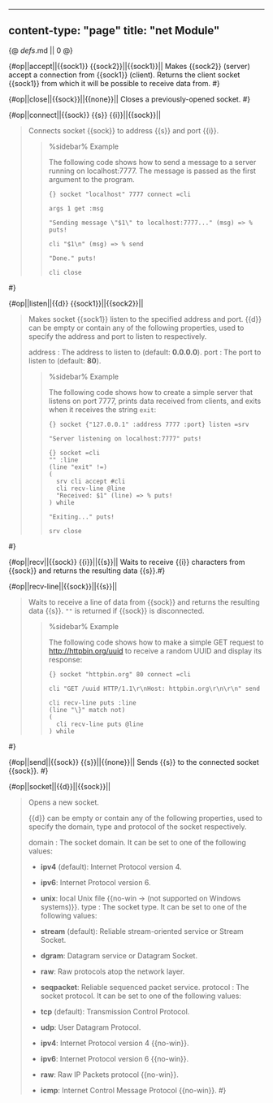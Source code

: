 -----
content-type: "page"
title: "net Module"
-----
{@ _defs_.md || 0 @}

{#op||accept||{{sock1}} {{sock2}}||{{sock1}}||
Makes {{sock2}} (server) accept a connection from {{sock1}} (client). Returns the client socket {{sock1}} from which it will be possible to receive data from. #}

{#op||close||{{sock}}||{{none}}||
Closes a previously-opened socket. #}

{#op||connect||{{sock}} {{s}} {{i}}||{{sock}}||
> Connects socket {{sock}} to address {{s}} and port {{i}}.
> 
> > %sidebar%
> > Example
> > 
> > The following code shows how to send a message to a server running on localhost:7777. The message is passed as the first argument to the program.
> > 
> >     {} socket "localhost" 7777 connect =cli
> >     
> >     args 1 get :msg
> >     
> >     "Sending message \"$1\" to localhost:7777..." (msg) => % puts!
> >     
> >     cli "$1\n" (msg) => % send
> >     
> >     "Done." puts!
> >     
> >     cli close
 #}

{#op||listen||{{d}} {{sock1}}||{{sock2}}||
> Makes socket {{sock1}} listen to the specified address and port. {{d}} can be empty or contain any of the following properties, used to specify the address and port to listen to respectively.
> 
> address
> : The address to listen to (default: **0.0.0.0**).
> port
> : The port to listen to (default: **80**).
> 
> > %sidebar%
> > Example
> > 
> > The following code shows how to create a simple server that listens on port 7777, prints data received from clients, and exits when it receives the string `exit`:
> > 
> >     {} socket {"127.0.0.1" :address 7777 :port} listen =srv
> >     
> >     "Server listening on localhost:7777" puts!
> >     
> >     {} socket =cli
> >     "" :line
> >     (line "exit" !=)
> >     (
> >       srv cli accept #cli
> >       cli recv-line @line
> >       "Received: $1" (line) => % puts!
> >     ) while
> >     
> >     "Exiting..." puts!
> >     
> >     srv close
 #}

{#op||recv||{{sock}} {{i}}||{{s}}||
Waits to receive {{i}} characters from {{sock}} and returns the resulting data {{s}}.#}

{#op||recv-line||{{sock}}||{{s}}||
> Waits to receive a line of data from {{sock}} and returns the resulting data {{s}}. `""` is returned if {{sock}} is disconnected.
> 
> > %sidebar%
> > Example
> > 
> > The following code shows how to make a simple GET request to <http://httpbin.org/uuid> to receive a random UUID and display its response:
> > 
> > 
> >     {} socket "httpbin.org" 80 connect =cli
> >    
> >     cli "GET /uuid HTTP/1.1\r\nHost: httpbin.org\r\n\r\n" send
> >   
> >     cli recv-line puts :line
> >     (line "\}" match not) 
> >     (
> >       cli recv-line puts @line
> >     ) while
 #}

{#op||send||{{sock}} {{s}}||{{none}}||
Sends {{s}} to the connected socket {{sock}}. #}

{#op||socket||{{d}}||{{sock}}||
> Opens a new socket.
> 
> {{d}} can be empty or contain any of the following properties, used to specify the domain, type and protocol of the socket respectively.
> 
> domain
> : The socket domain. It can be set to one of the following values:
>   
>   *  **ipv4** (default): Internet Protocol version 4.
>   *  **ipv6**: Internet Protocol version 6.
>   *  **unix**: local Unix file {{no-win -> (not supported on Windows systems)}}.
> type
> : The socket type. It can be set to one of the following values:
>  
>   * **stream** (default): Reliable stream-oriented service or Stream Socket.
>   * **dgram**: Datagram service or Datagram Socket.
>   * **raw**: Raw protocols atop the network layer.
>   * **seqpacket**: Reliable sequenced packet service.
> protocol
> : The socket protocol. It can be set to one of the following values:
> 
>   * **tcp** (default): Transmission Control Protocol.
>   * **udp**: User Datagram Protocol.
>   * **ipv4**: Internet Protocol version 4 {{no-win}}.
>   * **ipv6**: Internet Protocol version 6 {{no-win}}.
>   * **raw**: Raw IP Packets protocol {{no-win}}.
>   * **icmp**: Internet Control Message Protocol {{no-win}}.
 #}
